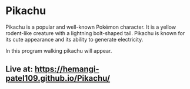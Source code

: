 # Pikachu

Pikachu is a popular and well-known Pokémon character. It is a yellow rodent-like creature with a lightning bolt-shaped tail. Pikachu is known for its cute appearance and its ability to generate electricity.

In this program walking pikachu will appear.

## Live at:  https://hemangi-patel109.github.io/Pikachu/
